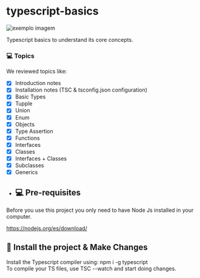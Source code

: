 # typescript-basics

<img src="https://upload.wikimedia.org/wikipedia/commons/4/4c/Typescript_logo_2020.svg" alt="exemplo imagem">

Typescript basics to understand its core concepts. 

### 💻 Topics

We reviewed topics like:

- [x] Introduction notes
- [x] Installation notes (TSC & tsconfig.json configuration)
- [x] Basic Types
- [X] Tupple
- [X] Union
- [X] Enum
- [X] Objects
- [X] Type Assertion
- [X] Functions
- [X] Interfaces
- [X] Classes
- [X] Interfaces + Classes
- [X] Subclasses
- [X] Generics
 
- ## 💻 Pre-requisites

Before you use this project you only need to have Node Js installed in your computer.

https://nodejs.org/es/download/

## 🚀 Install the project & Make Changes
Install the Typescript compiler using: npm i -g typescript
<br>
To compile your TS files, use TSC --watch and start doing changes.
